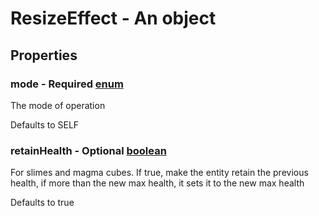 

# ResizeEffect - An object



## Properties



### mode - Required [enum](enum)



 The mode of operation



Defaults to SELF



### retainHealth - Optional [boolean](boolean)



 For slimes and magma cubes. If true, make the entity retain the previous health, if more than the new max health, it sets it to the new max health



Defaults to true

